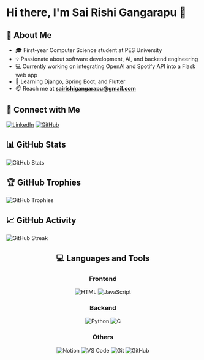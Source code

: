 # Hi there, I'm Sai Rishi Gangarapu 👋

## 🚀 About Me
- 🎓 First-year Computer Science student at PES University
- 💡 Passionate about software development, AI, and backend engineering
- 💻 Currently working on integrating OpenAI and Spotify API into a Flask web app
- 🌱 Learning Django, Spring Boot, and Flutter
- 📫 Reach me at **sairishigangarapu@gmail.com**

## 🔗 Connect with Me
[![LinkedIn](https://img.shields.io/badge/LinkedIn-%230077B5.svg?style=for-the-badge&logo=linkedin&logoColor=white)](https://www.linkedin.com/in/sai-rishi-gangarapu-770a08321/)
[![GitHub](https://img.shields.io/badge/GitHub-%23121011.svg?style=for-the-badge&logo=github&logoColor=white)](https://github.com/sairishigangarapu)

## 📊 GitHub Stats
![GitHub Stats](https://github-readme-stats.vercel.app/api?username=sairishigangarapu&show_icons=true&theme=tokyonight)

## 🏆 GitHub Trophies
![GitHub Trophies](https://github-profile-trophy.vercel.app/?username=sairishigangarapu&theme=onedark&no-frame=true&margin-w=15)

## 📈 GitHub Activity
![GitHub Streak](https://github-readme-streak-stats.herokuapp.com/?user=sairishigangarapu&theme=tokyonight)

<h2 align="center">💻 Languages and Tools</h2>

<h3 align="center">Frontend</h3>
<p align="center">
  <img src="https://img.shields.io/badge/HTML-%23E34F26.svg?style=for-the-badge&logo=html5&logoColor=white" alt="HTML" />
  <img src="https://img.shields.io/badge/JavaScript-%23F7DF1E.svg?style=for-the-badge&logo=javascript&logoColor=black" alt="JavaScript" />
</p>

<h3 align="center">Backend</h3>
<p align="center">
  <img src="https://img.shields.io/badge/Python-%233776AB.svg?style=for-the-badge&logo=python&logoColor=white" alt="Python" />
  <img src="https://img.shields.io/badge/C-%2300599C.svg?style=for-the-badge&logo=c&logoColor=white" alt="C" />
</p>

<h3 align="center">Others</h3>
<p align="center">
  <img src="https://img.shields.io/badge/Notion-%23000000.svg?style=for-the-badge&logo=notion&logoColor=white" alt="Notion" />
  <img src="https://img.shields.io/badge/VS%20Code-%23007ACC.svg?style=for-the-badge&logo=visual-studio-code&logoColor=white" alt="VS Code" />
  <img src="https://img.shields.io/badge/Git-%23F05033.svg?style=for-the-badge&logo=git&logoColor=white" alt="Git" />
  <img src="https://img.shields.io/badge/GitHub-%23121011.svg?style=for-the-badge&logo=github&logoColor=white" alt="GitHub" />
</p>
